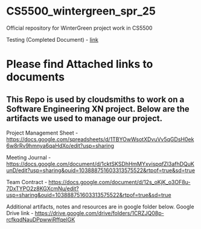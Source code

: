 # CS5500_wintergreen_spr_25
Official repository for WinterGreen project work in CS5500

Testing (Completed Document) - [link](https://northeastern-my.sharepoint.com/:x:/g/personal/belathur_n_northeastern_edu/EQqOcUBDbzRPsLyYnJrcVz8B9Ye2F5iSd-Y3NdnwDHbx1w?e=M8Qk7r) 

# Please find Attached links to documents 
## This Repo is used by cloudsmiths to work on a Software Engineering XN project. Below are the artifacts we used to manage our project.

Project Management Sheet - https://docs.google.com/spreadsheets/d/1TBYOwWsotXDvuVv5qGDsH0ek6w8rRv9hmnya6qaHdXo/edit?usp=sharing

Meeting Journal - https://docs.google.com/document/d/1cktSKSDhHmMYxvispqfZl3afhDQuKunD/edit?usp=sharing&ouid=103888751603313575522&rtpof=true&sd=true

Team Contract - https://docs.google.com/document/d/12s_oKjK_o3OF8u-7DxTYPO2z8KGXcmNu/edit?usp=sharing&ouid=103888751603313575522&rtpof=true&sd=true

Additional artifacts, notes and resources are in google folder below.
Google Drive link - https://drive.google.com/drive/folders/1CRZJQ08p-rcfkqdNauDPpwwiRffqeIGK
